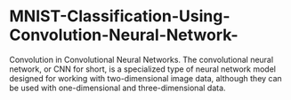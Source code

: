 # MNIST-Classification-Using-Convolution-Neural-Network-
Convolution in Convolutional Neural Networks. The convolutional neural network, or CNN for short, is a specialized type of neural network model designed for working with two-dimensional image data, although they can be used with one-dimensional and three-dimensional data.
